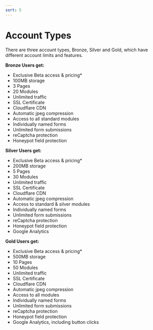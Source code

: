 ```yaml
---
sort: 5
---
```


# Account Types

There are three account types, Bronze, Silver and Gold, which have different account limits and features.

**Bronze Users get:**

- Exclusive Beta access & pricing*
- 100MB storage
- 3 Pages
- 20 Modules
- Unlimited traffic
- SSL Certificate
- Cloudflare CDN
- Automatic jpeg compression
- Access to all standard modules
- Individually named forms
- Unlimited form submissions
- reCaptcha protection
- Honeypot field protection

**Silver Users get:**

- Exclusive Beta access & pricing*
- 200MB storage
- 5 Pages
- 30 Modules
- Unlimited traffic
- SSL Certificate
- Cloudflare CDN
- Automatic jpeg compression
- Access to standard & silver modules
- Individually named forms
- Unlimited form submissions
- reCaptcha protection
- Honeypot field protection
- Google Analytics

**Gold Users get:**

- Exclusive Beta access & pricing*
- 500MB storage
- 10 Pages
- 50 Modules
- Unlimited traffic
- SSL Certificate
- Cloudflare CDN
- Automatic jpeg compression
- Access to all modules
- Individually named forms
- Unlimited form submissions
- reCaptcha protection
- Honeypot field protection
- Google Analytics, including button clicks